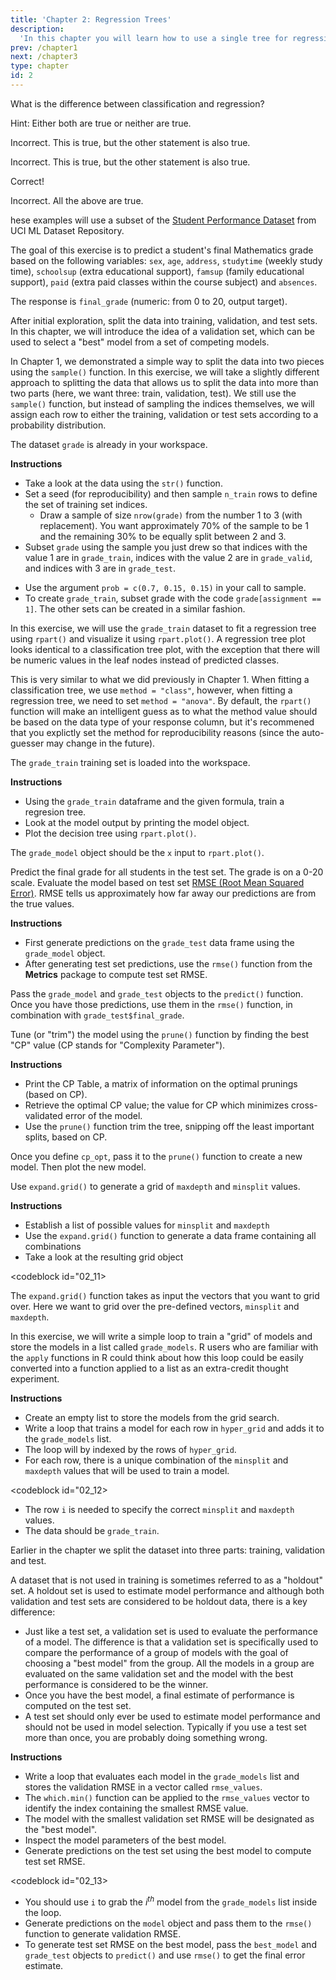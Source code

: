 ```yaml
---
title: 'Chapter 2: Regression Trees'
description:
  'In this chapter you will learn how to use a single tree for regression, instead of classification.'
prev: /chapter1
next: /chapter3
type: chapter
id: 2
---
```


<exercise id="1" title="Introduction to regression trees" type="slides">

<slides source="chapter1_01">
</slides>

</exercise>

<exercise id="2" title="Classification vs. regression">

What is the difference between classification and regression?

Hint: Either both are true or neither are true.

<choice>
<opt text="In classification, the response represents a category (e.g. "apples", "oranges", "bananas").">

Incorrect.  This is true, but the other statement is also true.

</opt>

<opt text="In regression, the response represents a numeric value (e.g. price of a house)." >

Incorrect.  This is true, but the other statement is also true.

</opt>

<opt text="All of the above." correct="true">

Correct!

</opt>

<opt text="None of the above.">

Incorrect.  All the above are true.

</opt>
</choice>

</exercise>

<exercise id="3" title=" Split the data">

hese examples will use a subset of the [Student Performance Dataset](https://archive.ics.uci.edu/ml/datasets/Student+Performance) from UCI ML Dataset Repository.

The goal of this exercise is to predict a student's final Mathematics grade based on the following variables: `sex`, `age`, `address`, `studytime` (weekly study time), `schoolsup` (extra educational support), `famsup` (family educational support), `paid` (extra paid classes within the course subject) and `absences`.

The response is `final_grade` (numeric: from 0 to 20, output target).

After initial exploration, split the data into training, validation, and test sets.  In this chapter, we will introduce the idea of a validation set, which can be used to select a "best" model from a set of competing models.  

In Chapter 1, we demonstrated a simple way to split the data into two pieces using the `sample()` function. In this exercise, we will take a slightly different approach to splitting the data that allows us to split the data into more than two parts (here, we want three: train, validation, test).  We still use the `sample()` function, but instead of sampling the indices themselves, we will assign each row to either the training, validation or test sets according to a probability distribution.

The dataset `grade` is already in your workspace.

**Instructions**
- Take a look at the data using the `str()` function.
- Set a seed (for reproducibility) and then sample `n_train` rows to define the set of training set indices.
    - Draw a sample of size `nrow(grade)` from the number 1 to 3 (with replacement). You want approximately 70% of the sample to be 1 and the remaining 30% to be equally split between 2 and 3.
- Subset `grade` using the sample you just drew so that indices with the value 1 are in `grade_train`, indices with the value 2 are in `grade_valid`, and indices with 3 are in `grade_test`.

<codeblock id="02_03">

- Use the argument `prob = c(0.7, 0.15, 0.15)` in your call to sample.
- To create `grade_train`, subset grade with the code `grade[assignment == 1]`. The other sets can be created in a similar fashion.

</codeblock>

</exercise>

</exercise>

<exercise id="5" title="Train a regression tree model">

In this exercise, we will use the `grade_train` dataset to fit a regression tree using `rpart()` and visualize it using `rpart.plot()`.  A regression tree plot looks identical to a classification tree plot, with the exception that there will be numeric values in the leaf nodes instead of predicted classes.

This is very similar to what we did previously in Chapter 1. When fitting a classification tree, we use `method = "class"`, however, when fitting a regression tree, we need to set  `method = "anova"`.  By default, the `rpart()` function will make an intelligent guess as to what the method value should be based on the data type of your response column, but it's recommened that you explictly set the method for reproducibility reasons (since the auto-guesser may change in the future).

The `grade_train` training set is loaded into the workspace.

**Instructions**

- Using the `grade_train` dataframe and the given formula, train a regresion tree.
- Look at the model output by printing the model object.
- Plot the decision tree using `rpart.plot()`.

<codeblock id="02_05">

The `grade_model` object should be the `x` input to `rpart.plot()`.

</codeblock>

</exercise>

<exercise id="6" title="Performance metrics for regression" type="slides">

<slides source="chapter2_06">
</slides>

</exercise>

<exercise id="7" title="Evaluate a regression tree model">

Predict the final grade for all students in the test set.  The grade is on a 0-20 scale.  Evaluate the model based on test set [RMSE (Root Mean Squared Error)](https://en.wikipedia.org/wiki/Root-mean-square_deviation). RMSE tells us approximately how far away our predictions are from the true values. 

**Instructions**

- First generate predictions on the `grade_test` data frame using the `grade_model` object.  
- After generating test set predictions, use the `rmse()` function from the **Metrics** package to compute test set RMSE.  
 
<codeblock id="02_07">

Pass the `grade_model` and `grade_test` objects to the `predict()` function.  Once you have those predictions, use them in the `rmse()` function, in combination with `grade_test$final_grade`.

</codeblock>

</exercise>

<exercise id="8" title="What are the hyperparameters for a decision tree" type="slides">

<slides source="chapter2_08">
</slides>

</exercise>

<exercise id="9" title="Tuning the model">

Tune (or "trim") the model using the `prune()` function by finding the best "CP" value (CP stands for "Complexity Parameter").

**Instructions**

- Print the CP Table, a matrix of information on the optimal prunings (based on CP).
- Retrieve the optimal CP value; the value for CP which minimizes cross-validated error of the model.
- Use the `prune()` function trim the tree, snipping off the least important splits, based on CP.

<codeblock id="02_09">

Once you define `cp_opt`, pass it to the `prune()` function to create a new model.
Then plot the new model.

</codeblock>

</exercise>

<exercise id="10" title="Grid search for model selection" type="slides">

<slides source="chapter2_10">
</slides>

</exercise>

<exercise id="11" title="Generate a grid of hyperparameter values">

Use `expand.grid()` to generate a grid of `maxdepth` and `minsplit` values.

**Instructions**

- Establish a list of possible values for `minsplit` and `maxdepth`
- Use the `expand.grid()` function to generate a data frame containing all combinations 
- Take a look at the resulting grid object

<codeblock id="02_11>

The `expand.grid()` function takes as input the vectors that you want to grid over.  Here we want to grid over the pre-defined vectors, `minsplit` and `maxdepth`.

</codeblock>

</exercise>

<exercise id="12" title="Generate a grid of models">

In this exercise, we will write a simple loop to train a "grid" of models and store the models in a list called `grade_models`.  R users who are familiar with the `apply` functions in R could think about how this loop could be easily converted into a function applied to a list as an extra-credit thought experiment.

**Instructions**

- Create an empty list to store the models from the grid search. 
- Write a loop that trains a model for each row in `hyper_grid` and adds it to the `grade_models` list.
- The loop will by indexed by the rows of `hyper_grid`.  
- For each row, there is a unique combination of the `minsplit` and `maxdepth` values that will be used to train a model.

<codeblock id="02_12>

- The row `i` is needed to specify the correct `minsplit` and `maxdepth` values.
- The data should be `grade_train`.

</codeblock>

</exercise>

<exercise id="13" title="Evaluate the grid">

Earlier in the chapter we split the dataset into three parts: training, validation and test.  

A dataset that is not used in training is sometimes referred to as a "holdout" set.  A holdout set is used to estimate model performance and although both validation and test sets are considered to be holdout data, there is a key difference:  

- Just like a test set, a validation set is used to evaluate the performance of a model.  The difference is that a validation set is specifically used to compare the performance of a group of models with the goal of choosing a "best model" from the group.  All the models in a group are evaluated on the same validation set and the model with the best performance is considered to be the winner.
- Once you have the best model, a final estimate of performance is computed on the test set.  
- A test set should only ever be used to estimate model performance and should not be used in model selection.  Typically if you use a test set more than once, you are probably doing something wrong.

**Instructions**

- Write a loop that evaluates each model in the `grade_models` list and stores the validation RMSE in a vector called `rmse_values`.
- The `which.min()` function can be applied to the `rmse_values` vector to identify the index containing the smallest RMSE value.
- The model with the smallest validation set RMSE will be designated as the "best model".  
- Inspect the model parameters of the best model.
- Generate predictions on the test set using the best model to compute test set RMSE.

<codeblock id="02_13>

- You should use `i` to grab the $i^{th}$ model from the `grade_models` list inside the loop.
- Generate predictions on the `model` object and pass them to the `rmse()` function to generate validation RMSE.
- To generate test set RMSE on the best model, pass the `best_model` and `grade_test` objects to `predict()` and use `rmse()` to get the final error estimate.

</codeblock>

</exercise>


